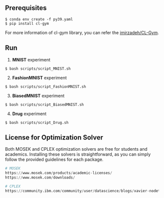 ## Prerequisites
```
$ conda env create -f py39.yaml
$ pip install cl-gym
```
For more information of cl-gym library, you can refer the [imirzadeh/CL-Gym](https://github.com/imirzadeh/CL-Gym).

## Run
1. __MNIST__ experiment
```
$ bash scripts/script_MNIST.sh
```

2. __FashionMNIST__ experiment

```
$ bash scripts/script_FashionMNIST.sh
```

3. __BiasedMNIST__ experiment

```
$ bash scripts/script_BiasedMNIST.sh
```

4. __Drug__ experiment

```
$ bash scripts/script_Drug.sh
```
## License for Optimization Solver
Both MOSEK and CPLEX optimization solvers are free for students and academics. Installing these solvers is straightforward, as you can simply follow the provided guidelines for each package.
```python
# MOSEK
https://www.mosek.com/products/academic-licenses/
https://www.mosek.com/downloads/

# CPLEX
https://community.ibm.com/community/user/datascience/blogs/xavier-nodet1/2020/07/09/cplex-free-for-students
```
